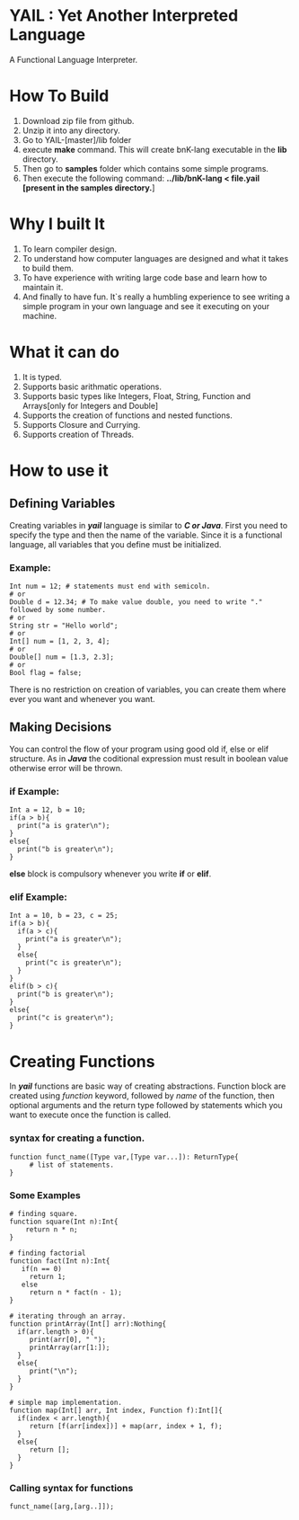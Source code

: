 # YAIL : Yet Another Interpreted Language
A Functional Language Interpreter.

# How To Build
1. Download zip file from github.
2. Unzip it into any directory.
3. Go to YAIL-[master]/lib folder
4. execute <b>make</b> command. This will create bnK-lang executable in the <b>lib</b> directory.
5. Then go to <b>samples</b> folder which contains some simple programs.
6. Then execute the following command: <strong>../lib/bnK-lang &lt; file.yail [present in the <b>samples</b> directory.</strong>]


# Why I built It
1. To learn compiler design.
2. To understand how computer languages are designed and what it takes to build them.
3. To have experience with writing large code base and learn how to maintain it.
4. And finally to have fun. It`s really a humbling experience to see writing a simple program in your own language and see it executing 
   on your machine.


# What it can do
1. It is typed.
2. Supports basic arithmatic operations.
3. Supports basic types like Integers, Float, String, Function and Arrays[only for Integers and Double]
4. Supports the creation of functions and nested functions.
5. Supports Closure and Currying.
6. Supports creation of Threads.

# How to use it

## Defining Variables

Creating variables in <i><b>yail</b></i> language is similar to <i><b>C or Java</b></i>. First you need to specify the type and then
the name of the variable. Since it is a functional language, all variables that you define must be initialized.

### Example:

    Int num = 12; # statements must end with semicoln.
    # or
    Double d = 12.34; # To make value double, you need to write "." followed by some number.
    # or
    String str = "Hello world";
    # or
    Int[] num = [1, 2, 3, 4];
    # or
    Double[] num = [1.3, 2.3];
    # or
    Bool flag = false;
    
There is no restriction on creation of variables, you can create them where ever you want and whenever you want.

## Making Decisions
You can control the flow of your program using good old if, else or elif structure. As in <i><b>Java</b></i> the coditional
expression must result in boolean value otherwise error will be thrown.

### if Example:

    Int a = 12, b = 10;
    if(a > b){
      print("a is grater\n");
    }
    else{
      print("b is greater\n");
    }
<b>else</b> block is compulsory whenever you write <b>if</b> or <b>elif</b>.

### elif Example:

    Int a = 10, b = 23, c = 25;
    if(a > b){
      if(a > c){
        print("a is greater\n");
      }
      else{
        print("c is greater\n");
      }
    }
    elif(b > c){
      print("b is greater\n");
    }
    else{
      print("c is greater\n");
    }


# Creating Functions
In <i><b>yail</b></i> functions are basic way of creating abstractions. Function block are created using <i>function</i> keyword,
followed by <i>name</i> of the function, then optional arguments and the return type followed by statements which you want to execute 
once the function is called.
### syntax for creating a function.

    function funct_name([Type var,[Type var...]): ReturnType{
         # list of statements.
    }

### Some Examples

    # finding square.
    function square(Int n):Int{
        return n * n;
    }

    # finding factorial
    function fact(Int n):Int{
       if(n == 0)
         return 1;
       else
         return n * fact(n - 1);
    }
    
    # iterating through an array.
    function printArray(Int[] arr):Nothing{
      if(arr.length > 0){
         print(arr[0], " ");
         printArray(arr[1:]);
      }
      else{
         print("\n");
      }
    }
    
    # simple map implementation.
    function map(Int[] arr, Int index, Function f):Int[]{
      if(index < arr.length){
         return [f(arr[index])] + map(arr, index + 1, f);
      }
      else{
         return [];
      }
    }

### Calling syntax for functions
    
    funct_name([arg,[arg..]]);

